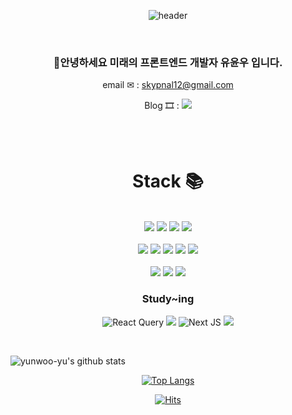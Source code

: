 <div align=center>

![header](https://capsule-render.vercel.app/api?type=slice&color=000000&height=300&section=header&text=YunCow&fontColor=d6ace6&fontSize=70)

</div>

<br/>



<div align=center>

### 👋안녕하세요 미래의 프론트엔드 개발자 유윤우 입니다.

 email ✉ : skypnal12@gmail.com

 Blog  🎞 : <a href="https://frontend-development.tistory.com/" target="_blank"><img src="https://img.shields.io/badge/Tstory Blog-000000?style=for-the-badge&logo=Tistory&logoColor=white"/></a>

<br/><br/>

# Stack 📚
<br/>
  
  <img src="https://img.shields.io/badge/html5-%23E34F26.svg?style=for-the-badge&logo=html5&logoColor=white">
  <img src="https://img.shields.io/badge/css3-%231572B6.svg?style=for-the-badge&logo=css3&logoColor=white">
  <img src="https://img.shields.io/badge/javascript-%23323330.svg?style=for-the-badge&logo=javascript&logoColor=%23F7DF1E">
  <img src="https://img.shields.io/badge/jquery-%230769AD.svg?style=for-the-badge&logo=jquery&logoColor=white">
  <br></br>
  
  <img src="https://img.shields.io/badge/SASS-hotpink.svg?style=for-the-badge&logo=SASS&logoColor=white">
  <img src="https://img.shields.io/badge/react-%2320232a.svg?style=for-the-badge&logo=react&logoColor=%2361DAFB">
  <img src="https://img.shields.io/badge/React_Router-CA4245?style=for-the-badge&logo=react-router&logoColor=white">
  <img src="https://img.shields.io/badge/redux-%23593d88.svg?style=for-the-badge&logo=redux&logoColor=white">
  <img src="https://img.shields.io/badge/styled--components-DB7093?style=for-the-badge&logo=styled-components&logoColor=white">
  <br></br>
  <img src="https://img.shields.io/badge/axios-181717?style=for-the-badge">
  <img src="https://img.shields.io/badge/firebase-FFCA28?style=for-the-badge&logo=firebase&logoColor=white">
  <img src="https://img.shields.io/badge/github-181717?style=for-the-badge&logo=github&logoColor=white">
  
  
  
  <h3>Study~ing</h3>
  
  ![React Query](https://img.shields.io/badge/-React%20Query-FF4154?style=for-the-badge&logo=react%20query&logoColor=white)
  <img src="https://img.shields.io/badge/Recoil-217DC6?style=for-the-badge&logo=Recoil&logoColor=white">
  ![Next JS](https://img.shields.io/badge/Next-black?style=for-the-badge&logo=next.js&logoColor=white)
  <img src="https://img.shields.io/badge/TypeScript-3178C6?style=for-the-badge&logo=TypeScript&logoColor=white">
</div>


<br/>

![yunwoo-yu's github stats](https://github-readme-stats.vercel.app/api?username=yunwoo-yu&show_icons=true)

<div align=center>

[![Top Langs](https://github-readme-stats.vercel.app/api/top-langs/?username=yunwoo-yu)](https://github.com/yunwoo-yu/yunwoo-yu)

</div>





<div align=center>

[![Hits](https://hits.seeyoufarm.com/api/count/incr/badge.svg?url=https%3A%2F%2Fgithub.com%2Fyunwoo-yu&count_bg=%23B174EB&title_bg=%23555555&icon=googlekeep.svg&icon_color=%23E7E7E7&title=hits&edge_flat=false)](https://hits.seeyoufarm.com)

</div>
